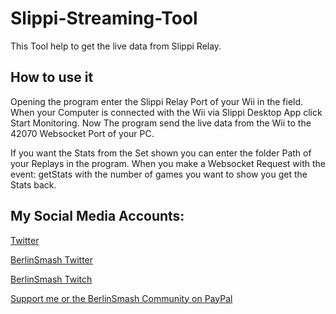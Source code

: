 # Slippi-Streaming-Tool
This Tool help to get the live data from Slippi Relay.
## How to use it
Opening the program enter the Slippi Relay Port of your Wii in the field. When your Computer is connected with the Wii via Slippi Desktop App click Start Monitoring.
Now The program send the live data from the Wii to the 42070 Websocket Port of your PC.

If you want the Stats from the Set shown you can enter the folder Path of your Replays in the program. When you make a Websocket Request with the event: getStats with the number of games you want to show you get the Stats back.

## My Social Media Accounts:
[Twitter](https://twitter.com/RDF_Dortimus51)

[BerlinSmash Twitter](https://twitter.com/berlin_smash)

[BerlinSmash Twitch](https://twitch.tv/berlinsmash)

[Support me or the BerlinSmash Community on PayPal](https://www.paypal.com/donate/?hosted_button_id=4QEHK2EBPMGDY)
